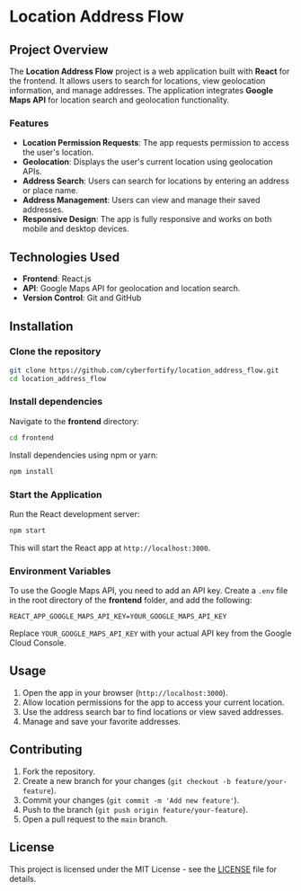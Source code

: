 # Location Address Flow

## Project Overview

The **Location Address Flow** project is a web application built with **React** for the frontend. It allows users to search for locations, view geolocation information, and manage addresses. The application integrates **Google Maps API** for location search and geolocation functionality.

### Features

- **Location Permission Requests**: The app requests permission to access the user's location.
- **Geolocation**: Displays the user's current location using geolocation APIs.
- **Address Search**: Users can search for locations by entering an address or place name.
- **Address Management**: Users can view and manage their saved addresses.
- **Responsive Design**: The app is fully responsive and works on both mobile and desktop devices.

## Technologies Used

- **Frontend**: React.js
- **API**: Google Maps API for geolocation and location search.
- **Version Control**: Git and GitHub

## Installation

### Clone the repository

```bash
git clone https://github.com/cyberfortify/location_address_flow.git
cd location_address_flow
```

### Install dependencies

Navigate to the **frontend** directory:

```bash
cd frontend
```

Install dependencies using npm or yarn:

```bash
npm install
```

### Start the Application

Run the React development server:

```bash
npm start
```

This will start the React app at `http://localhost:3000`.

### Environment Variables

To use the Google Maps API, you need to add an API key. Create a `.env` file in the root directory of the **frontend** folder, and add the following:

```env
REACT_APP_GOOGLE_MAPS_API_KEY=YOUR_GOOGLE_MAPS_API_KEY
```

Replace `YOUR_GOOGLE_MAPS_API_KEY` with your actual API key from the Google Cloud Console.

## Usage

1. Open the app in your browser (`http://localhost:3000`).
2. Allow location permissions for the app to access your current location.
3. Use the address search bar to find locations or view saved addresses.
4. Manage and save your favorite addresses.

## Contributing

1. Fork the repository.
2. Create a new branch for your changes (`git checkout -b feature/your-feature`).
3. Commit your changes (`git commit -m 'Add new feature'`).
4. Push to the branch (`git push origin feature/your-feature`).
5. Open a pull request to the `main` branch.

## License

This project is licensed under the MIT License - see the [LICENSE](LICENSE) file for details.
